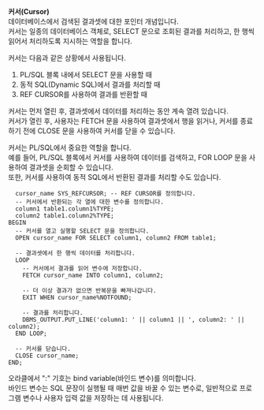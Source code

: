 **커서(Cursor)** <br>
데이터베이스에서 검색된 결과셋에 대한 포인터 개념입니다.<br>
커서는 일종의 데이터베이스 객체로, SELECT 문으로 조회된 결과를 처리하고, 한 행씩 읽어서 처리하도록 지시하는 역할을 합니다.

커서는 다음과 같은 상황에서 사용됩니다.

1. PL/SQL 블록 내에서 SELECT 문을 사용할 때
2. 동적 SQL(Dynamic SQL)에서 결과를 처리할 때
3. REF CURSOR를 사용하여 결과를 반환할 때

커서는 먼저 열린 후, 결과셋에서 데이터를 처리하는 동안 계속 열려 있습니다.<br>
커서가 열린 후, 사용자는 FETCH 문을 사용하여 결과셋에서 행을 읽거나, 커서를 종료하기 전에 CLOSE 문을 사용하여 커서를 닫을 수 있습니다.

커서는 PL/SQL에서 중요한 역할을 합니다.<br>
예를 들어, PL/SQL 블록에서 커서를 사용하여 데이터를 검색하고, FOR LOOP 문을 사용하여 결과셋을 순회할 수 있습니다.<br>
또한, 커서를 사용하여 동적 SQL에서 반환된 결과를 처리할 수도 있습니다.

```DECLARE
  cursor_name SYS_REFCURSOR; -- REF CURSOR를 정의합니다.
  -- 커서에서 반환되는 각 열에 대한 변수를 정의합니다.
  column1 table1.column1%TYPE;
  column2 table1.column2%TYPE;
BEGIN
  -- 커서를 열고 실행할 SELECT 문을 정의합니다.
  OPEN cursor_name FOR SELECT column1, column2 FROM table1;

  -- 결과셋에서 한 행씩 데이터를 처리합니다.
  LOOP
    -- 커서에서 결과를 읽어 변수에 저장합니다.
    FETCH cursor_name INTO column1, column2;
    
    -- 더 이상 결과가 없으면 반복문을 빠져나갑니다.
    EXIT WHEN cursor_name%NOTFOUND;

    -- 결과를 처리합니다.
    DBMS_OUTPUT.PUT_LINE('column1: ' || column1 || ', column2: ' || column2);
  END LOOP;

  -- 커서를 닫습니다.
  CLOSE cursor_name;
END;
```

오라클에서 ":" 기호는 bind variable(바인드 변수)를 의미합니다.<br>
바인드 변수는 SQL 문장이 실행될 때 매번 값을 바꿀 수 있는 변수로, 일반적으로 프로그램 변수나 사용자 입력 값을 저장하는 데 사용됩니다.
